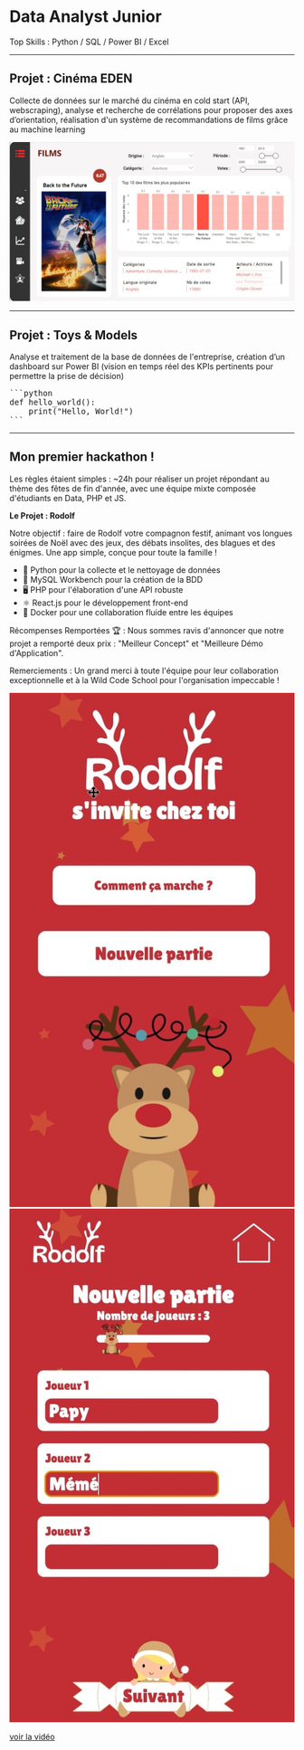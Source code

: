 # Data Analyst Junior
Top Skills : Python / SQL / Power BI / Excel

---

## Projet : Cinéma EDEN
Collecte de données sur le marché du cinéma en cold start (API, webscraping), analyse et recherche de corrélations pour proposer des axes d’orientation, réalisation d'un système de recommandations de films grâce au machine learning

![test](/assets/projet2-pagefilms.jpg)


---

## Projet : Toys & Models 
Analyse et traitement de la base de données de l'entreprise, création d’un dashboard sur Power BI (vision en temps réel des KPIs pertinents pour permettre la prise de décision)

<pre>
```python
def hello_world():
    print("Hello, World!")
```
</pre>

---

## Mon premier hackathon ! 

Les règles étaient simples : ~24h pour réaliser un projet répondant au thème des fêtes de fin d'année, avec une équipe mixte composée d'étudiants en Data, PHP et JS. 

**Le Projet : Rodolf** 

Notre objectif : faire de Rodolf votre compagnon festif, animant vos longues soirées de Noël avec des jeux, des débats insolites, des blagues et des énigmes. Une app simple, conçue pour toute la famille !

- 🐍 Python pour la collecte et le nettoyage de données
- 🐬 MySQL Workbench pour la création de la BDD
- 🖥️ PHP pour l'élaboration d'une API robuste
- ⚛️ React.js pour le développement front-end
- 🐳 Docker pour une collaboration fluide entre les équipes

Récompenses Remportées 🏆 : Nous sommes ravis d'annoncer que notre projet a remporté deux prix : "Meilleur Concept" et "Meilleure Démo d'Application".

Remerciements : Un grand merci à toute l'équipe pour leur collaboration exceptionnelle et à la Wild Code School pour l'organisation impeccable ! 

![Rodolp page 1](/assets/Rodolf-pageaccueil.jpg)
![Rodolp page 2](/assets/Rodolf-pagejoueurs.jpg)

[voir la vidéo](/assets/AppRodolf.mov)



